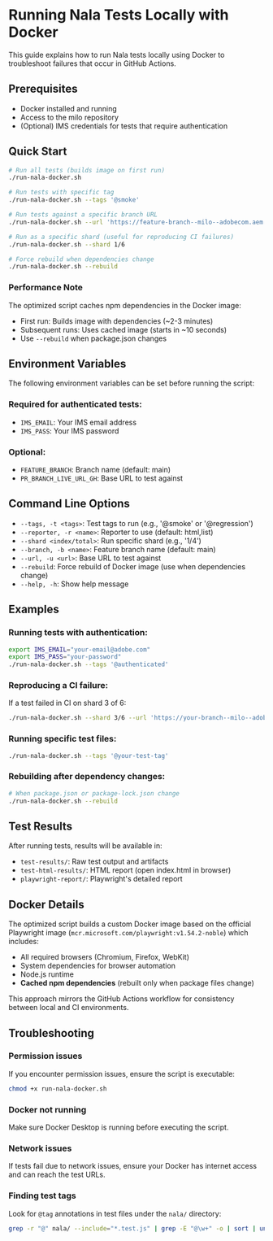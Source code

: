 # Running Nala Tests Locally with Docker

This guide explains how to run Nala tests locally using Docker to troubleshoot failures that occur in GitHub Actions.

## Prerequisites

- Docker installed and running
- Access to the milo repository
- (Optional) IMS credentials for tests that require authentication

## Quick Start

```bash
# Run all tests (builds image on first run)
./run-nala-docker.sh

# Run tests with specific tag
./run-nala-docker.sh --tags '@smoke'

# Run tests against a specific branch URL
./run-nala-docker.sh --url 'https://feature-branch--milo--adobecom.aem.live'

# Run as a specific shard (useful for reproducing CI failures)
./run-nala-docker.sh --shard 1/6

# Force rebuild when dependencies change
./run-nala-docker.sh --rebuild
```

### Performance Note
The optimized script caches npm dependencies in the Docker image:
- First run: Builds image with dependencies (~2-3 minutes)
- Subsequent runs: Uses cached image (starts in ~10 seconds)
- Use `--rebuild` when package.json changes

## Environment Variables

The following environment variables can be set before running the script:

### Required for authenticated tests:
- `IMS_EMAIL`: Your IMS email address
- `IMS_PASS`: Your IMS password

### Optional:
- `FEATURE_BRANCH`: Branch name (default: main)
- `PR_BRANCH_LIVE_URL_GH`: Base URL to test against

## Command Line Options

- `--tags, -t <tags>`: Test tags to run (e.g., '@smoke' or '@regression')
- `--reporter, -r <name>`: Reporter to use (default: html,list)
- `--shard <index/total>`: Run specific shard (e.g., '1/4')
- `--branch, -b <name>`: Feature branch name (default: main)
- `--url, -u <url>`: Base URL to test against
- `--rebuild`: Force rebuild of Docker image (use when dependencies change)
- `--help, -h`: Show help message

## Examples

### Running tests with authentication:
```bash
export IMS_EMAIL="your-email@adobe.com"
export IMS_PASS="your-password"
./run-nala-docker.sh --tags '@authenticated'
```

### Reproducing a CI failure:
If a test failed in CI on shard 3 of 6:
```bash
./run-nala-docker.sh --shard 3/6 --url 'https://your-branch--milo--adobecom.aem.live'
```

### Running specific test files:
```bash
./run-nala-docker.sh --tags '@your-test-tag'
```

### Rebuilding after dependency changes:
```bash
# When package.json or package-lock.json change
./run-nala-docker.sh --rebuild
```

## Test Results

After running tests, results will be available in:
- `test-results/`: Raw test output and artifacts
- `test-html-results/`: HTML report (open index.html in browser)
- `playwright-report/`: Playwright's detailed report

## Docker Details

The optimized script builds a custom Docker image based on the official Playwright image (`mcr.microsoft.com/playwright:v1.54.2-noble`) which includes:
- All required browsers (Chromium, Firefox, WebKit)
- System dependencies for browser automation
- Node.js runtime
- **Cached npm dependencies** (rebuilt only when package files change)

This approach mirrors the GitHub Actions workflow for consistency between local and CI environments.

## Troubleshooting

### Permission issues
If you encounter permission issues, ensure the script is executable:
```bash
chmod +x run-nala-docker.sh
```

### Docker not running
Make sure Docker Desktop is running before executing the script.

### Network issues
If tests fail due to network issues, ensure your Docker has internet access and can reach the test URLs.

### Finding test tags
Look for `@tag` annotations in test files under the `nala/` directory:
```bash
grep -r "@" nala/ --include="*.test.js" | grep -E "@\w+" -o | sort | uniq
```
